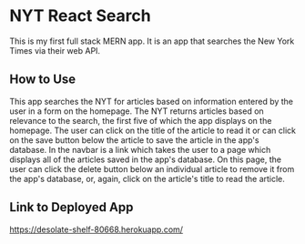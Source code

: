 # NYT React Search 
This is my first full stack MERN app. It is an app 
that searches the New York Times via their web API. 
## How to Use 
This app searches the NYT for articles based on 
information entered by the user in a form on the 
homepage. The NYT returns articles based on 
relevance to the search, the first five of which 
the app displays on the homepage. The user can 
click on the title of the article to read it or 
can click on the save button below the article to 
save the article in the app's database. In the 
navbar is a link which takes the user to a page 
which displays all of the articles saved in the app's 
database. On this page, the user can click the 
delete button below an individual article to 
remove it from the app's database, or, again, 
click on the article's title to read the article.
## Link to Deployed App
https://desolate-shelf-80668.herokuapp.com/